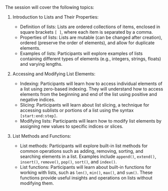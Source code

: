 The session will cover the following topics:

1. Introduction to Lists and Their Properties:

   - Definition of lists: Lists are ordered collections of items, enclosed in square brackets `[ ]`, where each item is separated by a comma.
   - Properties of lists: Lists are mutable (can be changed after creation), ordered (preserve the order of elements), and allow for duplicate elements.
   - Examples of lists: Participants will explore examples of lists containing different types of elements (e.g., integers, strings, floats) and varying lengths.

2. Accessing and Modifying List Elements:

   - Indexing: Participants will learn how to access individual elements of a list using zero-based indexing. They will understand how to access elements from the beginning and end of the list using positive and negative indices.
   - Slicing: Participants will learn about list slicing, a technique for accessing sublists or portions of a list using the syntax `[start:end:step]`.
   - Modifying lists: Participants will learn how to modify list elements by assigning new values to specific indices or slices.

3. List Methods and Functions:
   - List methods: Participants will explore built-in list methods for common operations such as adding, removing, sorting, and searching elements in a list. Examples include `append()`, `extend()`, `insert()`, `remove()`, `pop()`, `sort()`, and `index()`.
   - List functions: Participants will learn about built-in functions for working with lists, such as `len()`, `min()`, `max()`, and `sum()`. These functions provide useful insights and operations on lists without modifying them.
